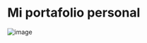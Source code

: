 
# Mi portafolio personal

![image](https://github.com/user-attachments/assets/724b6f8d-ff01-4a5f-b82a-87064ed86043)


